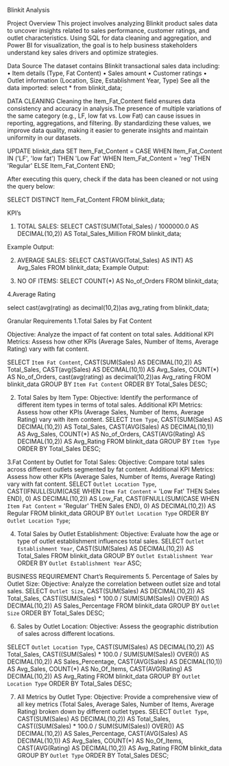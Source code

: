 Blinkit Analysis

Project Overview
This project involves analyzing Blinkit product sales data to uncover insights related to sales performance, customer ratings, and outlet characteristics. Using SQL for data cleaning and aggregation, and Power BI for visualization, the goal is to help business stakeholders understand key sales drivers and optimize strategies.

Data Source
The dataset contains Blinkit transactional sales data including:
•	Item details (Type, Fat Content)
•	Sales amount
•	Customer ratings
•	Outlet information (Location, Size, Establishment Year, Type)
See all the data imported:
select * from blinkit_data;

DATA CLEANING
Cleaning the Item_Fat_Content field ensures data consistency and accuracy in analysis.The presence of multiple variations of the same category (e.g., LF, low fat vs. Low Fat) can cause issues in reporting, aggregations, and filtering. By standardizing these values, we improve data quality, making it easier to generate insights and maintain uniformity in our datasets.

UPDATE blinkit_data
SET Item_Fat_Content =
CASE
	     WHEN Item_Fat_Content IN ('LF', 'low fat') THEN 'Low Fat'
 	     WHEN Item_Fat_Content = 'reg' THEN 'Regular'
    ELSE Item_Fat_Content
END;

After executing this query, check if the data has been cleaned or not using the query below:

SELECT DISTINCT Item_Fat_Content FROM blinkit_data;

 

   KPI’s
1.	TOTAL SALES:
SELECT CAST(SUM(Total_Sales) / 1000000.0 AS DECIMAL(10,2)) AS Total_Sales_Million
FROM blinkit_data;

Example Output:
 

2.	AVERAGE SALES:
SELECT CAST(AVG(Total_Sales) AS INT) AS Avg_Sales
FROM blinkit_data;
Example Output:
 
3.	NO OF ITEMS:
SELECT COUNT(*) AS No_of_Orders
FROM blinkit_data;
 

4.Average Rating

select cast(avg(rating) as decimal(10,2))as avg_rating from blinkit_data;

 

Granular Requirements
1.Total Sales by Fat Content

Objective: Analyze the impact of fat content on total sales.
Additional KPI Metrics: Assess how other KPIs (Average Sales, Number of Items, Average Rating) vary with fat content.

SELECT `Item Fat Content`, 
CAST(SUM(Sales) AS DECIMAL(10,2)) AS Total_Sales,
CAST(avg(Sales) AS DECIMAL(10,1)) AS Avg_Sales,
COUNT(*) AS No_of_Orders,
cast(avg(rating) as decimal(10,2))as Avg_rating
FROM blinkit_data
GROUP BY `Item Fat Content`
ORDER BY Total_Sales DESC;

 
2. Total Sales by Item Type:
Objective: Identify the performance of different item types in terms of total sales.
Additional KPI Metrics: Assess how other KPIs (Average Sales, Number of Items, Average Rating) vary with item content.
SELECT 
  `Item Type`,
  CAST(SUM(Sales) AS DECIMAL(10,2)) AS Total_Sales,
  CAST(AVG(Sales) AS DECIMAL(10,1)) AS Avg_Sales,
  COUNT(*) AS No_of_Orders,
  CAST(AVG(Rating) AS DECIMAL(10,2)) AS Avg_Rating
FROM blinkit_data
GROUP BY `Item Type`
ORDER BY Total_Sales DESC;

 

3.Fat Content by Outlet for Total Sales:
Objective: Compare total sales across different outlets segmented by fat content.
Additional KPI Metrics: Assess how other KPIs (Average Sales, Number of Items, Average Rating) vary with fat content.
SELECT 
  `Outlet Location Type`,
  CAST(IFNULL(SUM(CASE WHEN `Item Fat Content` = 'Low Fat' THEN Sales END), 0) AS DECIMAL(10,2)) AS Low_Fat,
  CAST(IFNULL(SUM(CASE WHEN `Item Fat Content` = 'Regular' THEN Sales END), 0) AS DECIMAL(10,2)) AS Regular
FROM blinkit_data
GROUP BY `Outlet Location Type`
ORDER BY `Outlet Location Type`;

 
4.  Total Sales by Outlet Establishment:
 Objective: Evaluate how the age or type of outlet establishment influences total sales.
   SELECT 
  `Outlet Establishment Year`,
  CAST(SUM(Sales) AS DECIMAL(10,2)) AS Total_Sales
FROM blinkit_data
GROUP BY `Outlet Establishment Year`
ORDER BY `Outlet Establishment Year` ASC;
	 

BUSINESS REQUIREMENT
Chart’s Requirements
5.	Percentage of Sales by Outlet Size:
Objective: Analyze the correlation between outlet size and total sales.
SELECT
  `Outlet Size`,
  CAST(SUM(Sales) AS DECIMAL(10,2)) AS Total_Sales,
  CAST((SUM(Sales) * 100.0 / SUM(SUM(Sales)) OVER()) AS DECIMAL(10,2)) AS Sales_Percentage
FROM blinkit_data
GROUP BY `Outlet Size`
ORDER BY Total_Sales DESC;

 
6.	Sales by Outlet Location:
Objective: Assess the geographic distribution of sales across different locations.

SELECT `Outlet Location Type`,
  CAST(SUM(Sales) AS DECIMAL(10,2)) AS Total_Sales,
   CAST((SUM(Sales) * 100.0 / SUM(SUM(Sales)) OVER()) AS DECIMAL(10,2)) AS Sales_Percentage,
  CAST(AVG(Sales) AS DECIMAL(10,1)) AS Avg_Sales,
  COUNT(*) AS No_Of_Items,
  CAST(AVG(Rating) AS DECIMAL(10,2)) AS Avg_Rating
FROM blinkit_data
GROUP BY `Outlet Location Type`
ORDER BY Total_Sales DESC;

 
7. All Metrics by Outlet Type:
Objective: Provide a comprehensive view of all key metrics (Total Sales, Average Sales, Number of Items, Average Rating) broken down by different outlet types.
SELECT `Outlet Type`,
  CAST(SUM(Sales) AS DECIMAL(10,2)) AS Total_Sales,
   CAST((SUM(Sales) * 100.0 / SUM(SUM(Sales)) OVER()) AS DECIMAL(10,2)) AS Sales_Percentage,
  CAST(AVG(Sales) AS DECIMAL(10,1)) AS Avg_Sales,
  COUNT(*) AS No_Of_Items,
  CAST(AVG(Rating) AS DECIMAL(10,2)) AS Avg_Rating
FROM blinkit_data
GROUP BY `Outlet Type`
ORDER BY Total_Sales DESC;

 
